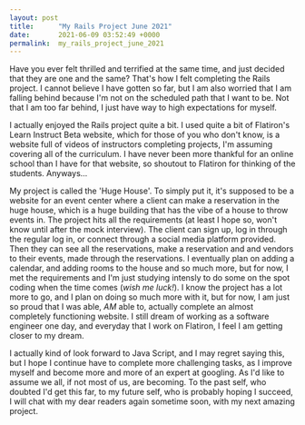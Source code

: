 ```yaml
---
layout: post
title:      "My Rails Project June 2021"
date:       2021-06-09 03:52:49 +0000
permalink:  my_rails_project_june_2021
---
```



Have you ever felt thrilled and terrified at the same time, and just decided that they are one and the same? That's how I felt completing the Rails project. I cannot believe I have gotten so far, but I am also worried that I am falling behind because I'm not on the scheduled path that I want to be. Not that I am too far behind, I just have way to high expectations for myself. 

I actually enjoyed the Rails project quite a bit. I used quite a bit of Flatiron's Learn Instruct Beta website, which for those of you who don't know, is a website full of videos of instructors completing projects, I'm assuming covering all of the curriculum. I have never been more thankful for an online school than I have for that website, so shoutout to Flatiron for thinking of the students. Anyways...

My project is called the 'Huge House'. To simply put it, it's supposed to be a website for an event center where a client can make a reservation in the huge house, which is a huge building that has the vibe of a house to throw events in. The project hits all the requirements (at least I hope so, won't know until after the mock interview). The client can sign up, log in through the regular log in, or connect through a social media platform provided. Then they can see all the reservations, make a reservation and and vendors to their events, made through the reservations. I eventually plan on adding a calendar, and adding rooms to the house and so much more, but for now, I met the requirements and I'm just studying intensly to do some on the spot coding when the time comes (*wish me luck!*). I know the project has a lot more to go, and I plan on doing so much more with it, but for now, I am just so proud that I was able, *AM* able to, actually complete an almost completely functioning website. I still dream of working as a software engineer one day, and everyday that I work on Flatiron, I feel I am getting closer to my dream.

I actually kind of look forward to Java Script, and I may regret saying this, but I hope I continue have to complete more challenging tasks, as I improve myself and become more and more of an expert at googling. As I'd like to assume we all, if not most of us, are becoming. To the past self, who doubted I'd get this far, to my future self, who is probably hoping I succeed, I will chat with my dear readers again sometime soon, with my next amazing project.
